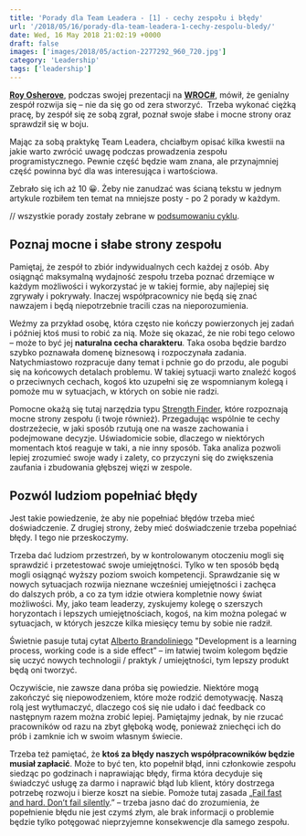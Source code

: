 ```yaml
---
title: 'Porady dla Team Leadera - [1] - cechy zespołu i błędy'
url: '/2018/05/16/porady-dla-team-leadera-1-cechy-zespolu-bledy/'
date: Wed, 16 May 2018 21:02:19 +0000
draft: false
images: ['images/2018/05/action-2277292_960_720.jpg']
category: 'Leadership'
tags: ['leadership']
---
```


[**Roy Osherove**](http://osherove.com/), podczas swojej prezentacji na [**WROC#**](https://www.wrocsharp.com/), mówił, że genialny zespół rozwija się – nie da się go od zera stworzyć.  Trzeba wykonać ciężką pracę, by zespół się ze sobą zgrał, poznał swoje słabe i mocne strony oraz sprawdził się w boju.

Mając za sobą praktykę Team Leadera, chciałbym opisać kilka kwestii na jakie warto zwrócić uwagę podczas prowadzenia zespołu programistycznego. Pewnie część będzie wam znana, ale przynajmniej część powinna być dla was interesująca i wartościowa.

Zebrało się ich aż 10 😀. Żeby nie zanudzać was ścianą tekstu w jednym artykule rozbiłem ten temat na mniejsze posty - po 2 porady w każdym.

// wszystkie porady zostały zebrane w [podsumowaniu cyklu](/2018/05/17/porady-dla-team-leadera-podsumowanie/).

## Poznaj mocne i słabe strony zespołu

Pamiętaj, że zespół to zbiór indywidualnych cech każdej z osób. Aby osiągnąć maksymalną wydajność zespołu trzeba poznać drzemiące w każdym możliwości i wykorzystać je w takiej formie, aby najlepiej się zgrywały i pokrywały. Inaczej współpracownicy nie będą się znać nawzajem i będą niepotrzebnie tracili czas na nieporozumienia.

Weźmy za przykład osobę, która często nie kończy powierzonych jej zadań i później ktoś musi to robić za nią. Może się okazać, że nie robi tego celowo – może to być jej **naturalna cecha charakteru**. Taka osoba będzie bardzo szybko poznawała domenę biznesową i rozpoczynała zadania. Natychmiastowo rozpracuje dany temat i pchnie go do przodu, ale pogubi się na końcowych detalach problemu. W takiej sytuacji warto znaleźć kogoś o przeciwnych cechach, kogoś kto uzupełni się ze wspomnianym kolegą i pomoże mu w sytuacjach, w których on sobie nie radzi.

Pomocne okażą się tutaj narzędzia typu [Strength Finder](https://www.gallupstrengthscenter.com/home/en-US/Index), które rozpoznają mocne strony zespołu (i twoje również). Przegadując wspólnie te cechy dostrzeżecie, w jaki sposób rzutują one na wasze zachowania i podejmowane decyzje. Uświadomicie sobie, dlaczego w niektórych momentach ktoś reaguje w taki, a nie inny sposób. Taka analiza pozwoli lepiej zrozumieć swoje wady i zalety, co przyczyni się do zwiększenia zaufania i zbudowania głębszej więzi w zespole.

## Pozwól ludziom popełniać błędy

Jest takie powiedzenie, że aby nie popełniać błędów trzeba mieć doświadczenie. Z drugiej strony, żeby mieć doświadczenie trzeba popełniać błędy. I tego nie przeskoczymy.

Trzeba dać ludziom przestrzeń, by w kontrolowanym otoczeniu mogli się sprawdzić i przetestować swoje umiejętności. Tylko w ten sposób będą mogli osiągnąć wyższy poziom swoich kompetencji. Sprawdzanie się w nowych sytuacjach rozwija nieznane wcześniej umiejętności i zachęca do dalszych prób, a co za tym idzie otwiera kompletnie nowy świat możliwości. My, jako team leaderzy, zyskujemy kolegę o szerszych horyzontach i lepszych umiejętnościach, kogoś, na kim można polegać w sytuacjach, w których jeszcze kilka miesięcy temu by sobie nie radził.

Świetnie pasuje tutaj cytat [Alberto Brandoliniego](https://www.youtube.com/watch?v=yQz9ZYU1bfA) "Development is a learning process, working code is a side effect” – im łatwiej twoim kolegom będzie się uczyć nowych technologii / praktyk / umiejętności, tym lepszy produkt będą oni tworzyć.

Oczywiście, nie zawsze dana próba się powiedzie. Niektóre mogą zakończyć się niepowodzeniem, które może rodzić demotywację. Naszą rolą jest wytłumaczyć, dlaczego coś się nie udało i dać feedback co następnym razem można zrobić lepiej. Pamiętajmy jednak, by nie rzucać pracowników od razu na zbyt głęboką wodę, ponieważ zniechęci ich do prób i zamknie ich w swoim własnym świecie.

Trzeba też pamiętać, że **ktoś za błędy naszych współpracowników będzie musiał zapłacić**. Może to być ten, kto popełnił błąd, inni członkowie zespołu siedząc po godzinach i naprawiając błędy, firma która decyduje się świadczyć usługę za darmo i naprawić błąd lub klient, który dostrzega potrzebę rozwoju i bierze koszt na siebie. Pomoże tutaj zasada „[Fail fast and hard. Don’t fail silently](https://en.wikipedia.org/wiki/Fail-fast).” – trzeba jasno dać do zrozumienia, że popełnienie błędu nie jest czymś złym, ale brak informacji o problemie będzie tylko potęgować nieprzyjemne konsekwencje dla samego zespołu.